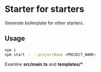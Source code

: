 # Starter for starters

Generate boilerplate for other starters.

## Usage

```sh
npm i
npm start -- --projectName <PROJECT_NAME>
```

Examine **src/main.ts** and **templates/\***.
